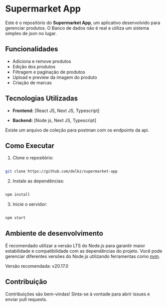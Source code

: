 # Supermarket App

Este é o repositório do **Supermarket App**, um aplicativo desenvolvido para gerenciar produtos.
O Banco de dados não é real e utiliza um sistema simples de json no lugar.


## Funcionalidades

- Adiciona e remove produtos
- Edição dos produtos
- Filtragem e paginação de produtos
- Upload e preview da imagem do produto
- Criação de marcas


## Tecnologias Utilizadas

-  **Frontend:** [React JS, Next JS, Typescript]

-  **Backend:** [Node js, Next JS, Typescript]

Existe um arquivo de  coleção para postman com os endpoints da api.
  

## Como Executar

1. Clone o repositório:

```bash

git clone https://github.com/delkz/supermarket-app

```

2. Instale as dependências:

```bash

npm install

```

3. Inicie o servidor:

```bash

npm start

```
## Ambiente de desenvolvimento

É recomendado utilizar a versão LTS do Node.js para garantir maior estabilidade e compatibilidade com as dependências do projeto. Você pode gerenciar diferentes versões do Node.js utilizando ferramentas como [nvm](https://github.com/nvm-sh/nvm).

Versão recomendada: v20.17.0

## Contribuição

Contribuições são bem-vindas! Sinta-se à vontade para abrir issues e enviar pull requests.

  
